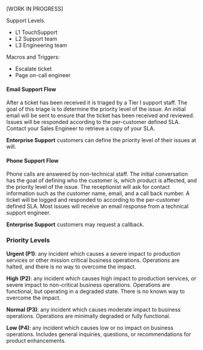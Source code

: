\[WORK IN PROGRESS\]

Support Levels.

* L1 TouchSupport
* L2 Support team
* L3 Engineering team

Macros and Triggers:

* Escalate ticket
* Page on-call engineer

#### Email Support Flow

After a ticket has been received it is triaged by a Tier I support staff. The goal of this triage is  to determine the priority level of the issue. An initial email will be sent to ensure that the ticket has been received and reviewed. Issues will be responded according to the per-customer defined SLA. Contact your Sales Engineer to retrieve a copy of your SLA.

**Enterprise Support** customers can define the priority level of their issues at will.

#### Phone Support Flow

Phone calls are answered by non-technical staff. The initial conversation has the goal of defining who the customer is, which product is affected, and the priority level of the issue. The receptionist will ask for contact information such as the customer name, email, and a call back number. A ticket will be logged and responded to according to the per-customer defined SLA. Most issues will receive an email response from a technical support engineer.

**Enterprise Support** customers may request a callback.

### Priority Levels

**Urgent \(P1\)**: any incident which causes a severe impact to production services or other mission critical business operations.  Operations are halted, and there is no way to overcome the impact.

**High \(P2\)**: any incident which causes high impact to production services, or severe impact to non-critical business operations.  Operations are functional, but operating in a degraded state.  There is no known way to overcome the impact.

**Normal \(P3\)**: any incident which causes moderate impact to business operations.  Operations are minimally degraded or fully functional.

**Low \(P4\)**: any incident which causes low or no impact on business operations.  Includes general inquiries, questions, or recommendations for product enhancements.

